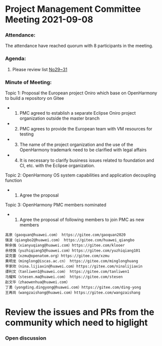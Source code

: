  # Project Management Committee Meeting 2021-09-08
 
 ### Attendance:
 The attendance have reached quorum with 8 participants in the meeting.
 
 ### Agenda:
 
  1. Please review list [No29~31](https://gitee.com/dongjinguang/community/blob/master/meeting-notes/PMC-meeting-agent.xlsx)

 
 
 ### Minute of Meeting:
 
Topic 1: Proposal the European project Oniro which base on OpenHarmony to build a repository on Gitee
 - 1. PMC agreed to establish a separate Eclipse Oniro project organization outside the master branch
 - 2. PMC agrees to provide the European team with VM resources for testing
 - 3. The name of the project organization and the use of the OpenHarmony trademark need to be clarified with legal affairs
 - 4. It is necessary to clarify business issues related to foundation and CI, etc. with the Eclipse organization.

Topic 2: OpenHarmony OS system capabilities and application decoupling function
 - 1. Agree the proposal

Topic 3: OpenHarmony PMC members nominated
 - 1. Agree the proposal of following members to join PMC as new members
 ```
高泉（gaoquan@huawei.com） https://gitee.com/gaoquan2020
强波（qiangbo2@huawei.com） https://gitee.com/huawei_qiangbo
鲜余强（xianyuqiang@huawei.com）https://gitee.com/klooer
余枝强（yuzhiqiang5@huawei.com）https://gitee.com/yuzhiqiang101
梁克雷（xzmu@openatom.org）https://gitee.com/xzmu
黄明龙（minglong@iscas.ac.cn） https://gitee.com/minglonghuang
李家欣（nina.lijiaxin@huawei.com）https://gitee.com/ninalijiaxin
谭利文（tanliwen1@huawei.com） https://gitee.com/tanliwen1
马耀辉（stesen.ma@huawei.com） https://gitee.com/stesen
赵文华（zhaowenhua@huawei.com）
丁勇（yongding.dingyong@huawei.com）https://gitee.com/ding-yong
王再尚（wangzaishang@huawei.com）https://gitee.com/wangzaishang
 ```


 
 # Review the issues and PRs from the community which need to higlight
 
 
 ### Open discussion

